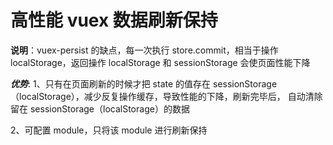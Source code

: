 # 高性能 vuex 数据刷新保持

**说明**：vuex-persist 的缺点，每一次执行 store.commit，相当于操作 localStorage，返回操作 localStorage 和 sessionStorage 会使页面性能下降

**_优势_**:
1、只有在页面刷新的时候才把 state 的值存在 sessionStorage（localStorage），减少反复操作缓存，导致性能的下降，刷新完毕后，
自动清除留在 sessionStorage（localStorage）的数据

2、可配置 module，只将该 module 进行刷新保持
